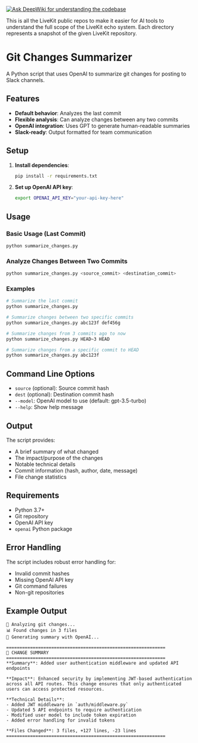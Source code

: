 [![Ask DeepWiki for understanding the codebase](https://deepwiki.com/badge.svg)](https://deepwiki.com/yepher/livekit_composite)


This is all the LiveKit public repos to make it easier for AI tools to understand the full scope of the LiveKit echo system. Each directory represents a snapshot of the given LiveKit repository.

# Git Changes Summarizer

A Python script that uses OpenAI to summarize git changes for posting to Slack channels.

## Features

- **Default behavior**: Analyzes the last commit
- **Flexible analysis**: Can analyze changes between any two commits
- **OpenAI integration**: Uses GPT to generate human-readable summaries
- **Slack-ready**: Output formatted for team communication

## Setup

1. **Install dependencies**:
   ```bash
   pip install -r requirements.txt
   ```

2. **Set up OpenAI API key**:
   ```bash
   export OPENAI_API_KEY="your-api-key-here"
   ```

## Usage

### Basic Usage (Last Commit)
```bash
python summarize_changes.py
```

### Analyze Changes Between Two Commits
```bash
python summarize_changes.py <source_commit> <destination_commit>
```

### Examples
```bash
# Summarize the last commit
python summarize_changes.py

# Summarize changes between two specific commits
python summarize_changes.py abc123f def456g

# Summarize changes from 3 commits ago to now
python summarize_changes.py HEAD~3 HEAD

# Summarize changes from a specific commit to HEAD
python summarize_changes.py abc123f
```

## Command Line Options

- `source` (optional): Source commit hash
- `dest` (optional): Destination commit hash  
- `--model`: OpenAI model to use (default: gpt-3.5-turbo)
- `--help`: Show help message

## Output

The script provides:
- A brief summary of what changed
- The impact/purpose of the changes
- Notable technical details
- Commit information (hash, author, date, message)
- File change statistics

## Requirements

- Python 3.7+
- Git repository
- OpenAI API key
- `openai` Python package

## Error Handling

The script includes robust error handling for:
- Invalid commit hashes
- Missing OpenAI API key
- Git command failures
- Non-git repositories

## Example Output

```
🚀 Analyzing git changes...
📊 Found changes in 3 files
🤖 Generating summary with OpenAI...

============================================================
📝 CHANGE SUMMARY
============================================================
**Summary**: Added user authentication middleware and updated API endpoints

**Impact**: Enhanced security by implementing JWT-based authentication across all API routes. This change ensures that only authenticated users can access protected resources.

**Technical Details**:
- Added JWT middleware in `auth/middleware.py`
- Updated 5 API endpoints to require authentication
- Modified user model to include token expiration
- Added error handling for invalid tokens

**Files Changed**: 3 files, +127 lines, -23 lines
============================================================